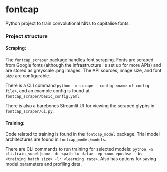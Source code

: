 # fontcap

Python project to train convolutional NNs to capitalise fonts. 

### Project structure

#### Scraping:

The `fontcap_scraper` package handles font scraping. Fonts are scraped from Google fonts (although the infrastructure i
s set up for more APIs) and are stored as greyscale .png images. The API sources, image size, and font size are configurable.

There is a CLI command `python -m scrape --config <name of config file>`, and an example config is found at `fontcap_scraper/basic_config.yaml`.

There is also a barebones Streamlit UI for viewing the scraped glyphs in `fontcap_scraper/ui.py`.

#### Training:

Code related to training is found in the `fontcap_model` package. Trial model architectures are found in `fontcap_model/models`.

There are CLI commands to run training for selected models: `python -m cli.train_<unet|cnn> -dr <path to data> -ep <num epochs> 
-bs <training batch size> -lr <learning rate>`. Also has options for saving model parameters and profiling data.
